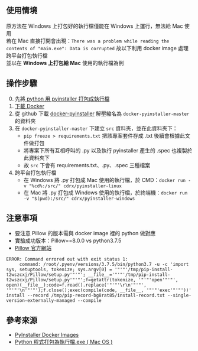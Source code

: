 ## 使用情境
原方法在 Windows 上打包好的執行檔僅能在 Windows 上運行，無法給 Mac 使用  
若在 Mac 直接打開會出現：`There was a problem while reading the contents of "main.exe": Data is corrupted`
故以下利用 docker image 處理跨平台打包執行檔  
並以在 **Windows 上打包給 Mac** 使用的執行檔為例  

## 操作步驟
0. 先將[ python 用 pyinstaller 打包成執行檔](https://github.com/yuning-lin/SideProjects/edit/main/CreateExecutable/README.md)
1. [下載 Docker](https://github.com/yuning-lin/EnvironmentSetup/edit/main/Docker/README.md)
2. 從 github 下載 [docker-pyinstaller](https://github.com/cdrx/docker-pyinstaller) 解壓縮名為 `docker-pyinstaller-master` 的資料夾
3. 在 `docker-pyinstaller-master` 下建立 `src` 資料夾，並在此資料夾下：
    * `pip freeze > requirements.txt` 把該專案套件存成 .txt 後續會根據此文件做打包
    * 將專案下所有互相呼叫的 .py 以及執行 pyinstaller 產生的 .spec 也複製於此資料夾下
    * 故 `src` 下會有 requirements.txt、.py、.spec 三種檔案
4. 跨平台打包執行檔
    * 在 Windows 將 .py 打包成 Mac 使用的執行檔，於 CMD：`docker run -v "%cd%:/src/" cdrx/pyinstaller-linux` 
    * 在 Mac 將 .py 打包成 Windows 使用的執行檔，於終端機：`docker run -v "$(pwd):/src/" cdrx/pyinstaller-windows`

## 注意事項
* 要注意 Pillow 的版本需與 docker image 裡的 python 做對應
* 實驗成功版本：Pillow==8.0.0 vs python3.7.5
* [Pillow 官方網站](https://pillow.readthedocs.io/en/stable/installation.html)
```
ERROR: Command errored out with exit status 1:
     command: /root/.pyenv/versions/3.7.5/bin/python3.7 -u -c 'import sys, setuptools, tokenize; sys.argv[0] = '"'"'/tmp/pip-install-t2wszcxj/Pillow/setup.py'"'"'; __file__='"'"'/tmp/pip-install-t2wszcxj/Pillow/setup.py'"'"';f=getattr(tokenize, '"'"'open'"'"', open)(__file__);code=f.read().replace('"'"'\r\n'"'"', '"'"'\n'"'"');f.close();exec(compile(code, __file__, '"'"'exec'"'"'))' install --record /tmp/pip-record-bg8rat85/install-record.txt --single-version-externally-managed --compile
```

## 參考來源
* [PyInstaller Docker Images](https://github.com/cdrx/docker-pyinstaller)
* [Python 程式打包為執行檔.exe ( Mac OS )](https://medium.com/%E6%88%91%E5%B0%B1%E5%95%8F%E4%B8%80%E5%8F%A5-%E6%80%8E%E9%BA%BC%E5%AF%AB/python-%E5%B0%87%E7%A8%8B%E5%BC%8F%E6%89%93%E5%8C%85%E7%82%BA%E5%9F%B7%E8%A1%8C%E6%AA%94-exe-mac-os-e9521bc87e24)
